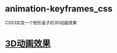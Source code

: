# animation-keyframes_css

CSS3实现一个矩形盒子的3D动画效果

# [3D动画效果](https://lulujianglab.github.io/animation-keyframes_css/static/)